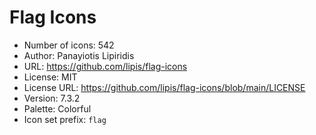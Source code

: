 # Flag Icons

- Number of icons: 542
- Author: Panayiotis Lipiridis
- URL: https://github.com/lipis/flag-icons
- License: MIT
- License URL: https://github.com/lipis/flag-icons/blob/main/LICENSE
- Version: 7.3.2
- Palette: Colorful
- Icon set prefix: `flag`
